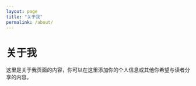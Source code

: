 ```yaml
---
layout: page
title: "关于我"
permalink: /about/
---
```


# 关于我

这里是关于我页面的内容，你可以在这里添加你的个人信息或其他你希望与读者分享的内容。
